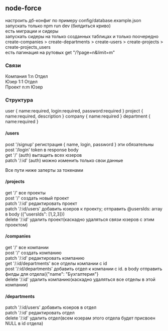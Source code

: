 ## node-force

настроить дб-конфиг по примеру config/database.example.json  
запускать только npm run dev (билдиться криво)  
есть миграции и сидеры  
запускать сидеры на только созданных таблицах и только поочередно create-companies > create-departments > create-users > create-projects > create-projects_users  
есть пагинация на рутовых get "/?page=n&limit=m"  

### Связи  
Компания 1:n Отдел  
Юзер 1:1 Отдел  
Проект n:m Юзер  

### Структура  
user { name:required, login:required, password:required }
project { name:required, description }
company { name:required }
department { name:required }

#### /users  
post '/signup'  регистрация { name, login, password } эти обязательны   
post '/login'  token в response body  
get '/' (auth)  вытащить всех юзеров  
patch '/:id' (auth)  можно изменить только свои данные  

Все пути ниже заперты за токенами  
#### /projects  
get '/' все проекты  
post '/' создать новый проект  
patch '/:id' редактировать проект  
patch '/:id/users' добавить юзеров к проекту; отправить @usersIds: array в body ({"usersIds": [1,2,3]})  
delete '/:id' удалить проект(каскадно удаляться связи юзеров с этим проектом)  

#### /companies  
get '/' все компании  
post '/' создать компанию  
patch '/:id' редактировать компанию  
get '/:id/departments' все отделы компании с id  
post '/:id/departments' добавить отдел к компании с id. в body отправить филды для отдела({"name": "Бухгалтерия"}  
delete '/:id' удалить компанию(каскадно удаляться все отделы в этой компании)  

#### /departments  
patch '/:id/users' добавить юзеров в отдел  
patch '/:id' редактировать отдел  
delete '/:id' удалить отдел(всем юзерам этого отдела будет присвоен NULL в id отдела)  


